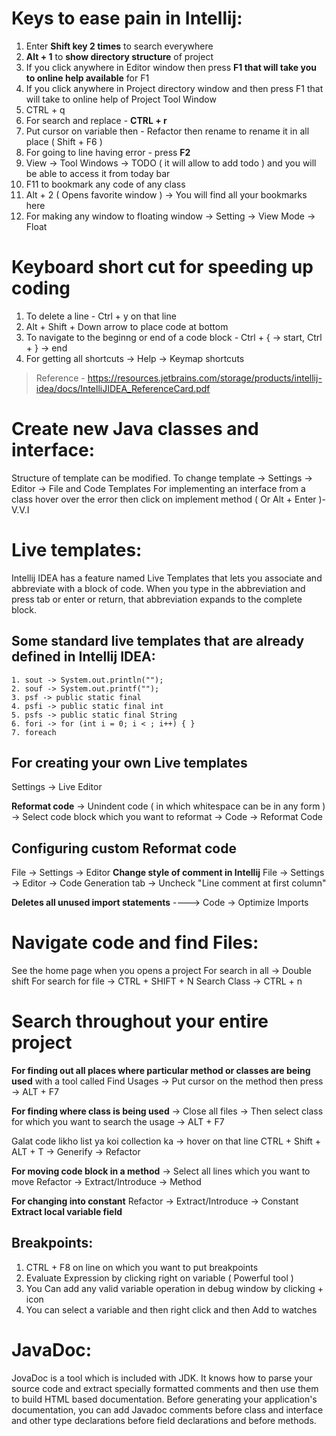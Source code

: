 # Keys to ease pain in Intellij:

1. Enter **Shift key 2 times** to search everywhere
2. **Alt + 1** to **show directory structure** of project
3. If you click anywhere in Editor window then press **F1 that will take you to online help available** for F1
4. If you click anywhere in Project directory window and then press F1 that will take to online help of Project Tool Window
5. CTRL + q
6. For search and replace - **CTRL + r**
7. Put cursor on variable then - Refactor then rename to rename it in all place ( Shift + F6 )
8. For going to line having error - press **F2**
9. View -> Tool Windows -> TODO ( it will allow to add todo ) and you will be able to access it from today bar
10. F11 to bookmark any code of any class
11. Alt + 2 ( Opens favorite window ) -> You will find all your bookmarks here
12. For making any window to floating window -> Setting -> View Mode -> Float

# Keyboard short cut for speeding up coding

1. To delete a line - Ctrl + y on that line
2. Alt + Shift + Down arrow to place code at bottom
3. To navigate to the beginng or end of a code block - Ctrl + { -> start, Ctrl + } -> end
4. For getting all shortcuts -> Help -> Keymap shortcuts

> Reference - https://resources.jetbrains.com/storage/products/intellij-idea/docs/IntelliJIDEA_ReferenceCard.pdf

# Create new Java classes and interface:

Structure of template can be modified. To change template -> Settings -> Editor -> File and Code Templates
For implementing an interface from a class hover over the error then click on implement method ( Or Alt + Enter )- V.V.I

# Live templates:

Intellij IDEA has a feature named Live Templates that lets you associate and abbreviate with a block of code. When you type in the abbreviation and press tab or enter or return, that abbreviation expands to the complete block.

## Some standard live templates that are already defined in Intellij IDEA:

    1. sout -> System.out.println("");
    2. souf -> System.out.printf("");
    3. psf -> public static final
    4. psfi -> public static final int
    5. psfs -> public static final String
    6. fori -> for (int i = 0; i < ; i++) { }
    7. foreach

## For creating your own Live templates

Settings -> Live Editor

**Reformat code** -> Unindent code ( in which whitespace can be in any form ) -> Select code block which you want to reformat -> Code -> Reformat Code

## Configuring custom Reformat code

File -> Settings -> Editor
**Change style of comment in Intellij**
File -> Settings -> Editor -> Code Generation tab -> Uncheck "Line comment at first column"

**Deletes all unused import statements** ----> Code -> Optimize Imports

# Navigate code and find Files:

See the home page when you opens a project
For search in all -> Double shift
For search for file -> CTRL + SHIFT + N
Search Class -> CTRL + n

# Search throughout your entire project

**For finding out all places where particular method or classes are being used** with a tool called Find Usages -> Put cursor on the method then press -> ALT + F7

**For finding where class is being used** -> Close all files -> Then select class for which you want to search the usage -> ALT + F7

Galat code likho list ya koi collection ka -> hover on that line CTRL + Shift + ALT + T -> Generify -> Refactor

**For moving code block in a method** -> Select all lines which you want to move
Refactor -> Extract/Introduce -> Method

**For changing into constant**
Refactor -> Extract/Introduce -> Constant
**Extract local variable field**

## Breakpoints:

1. CTRL + F8 on line on which you want to put breakpoints
2. Evaluate Expression by clicking right on variable ( Powerful tool )
3. You Can add any valid variable operation in debug window by clicking + icon
4. You can select a variable and then right click and then Add to watches

# JavaDoc:

JovaDoc is a tool which is included with JDK. It knows how to parse your source code and extract specially formatted comments and then use them to build HTML based documentation. Before generating your application's documentation, you can add Javadoc comments before class and interface and other type declarations before field declarations and before methods.
